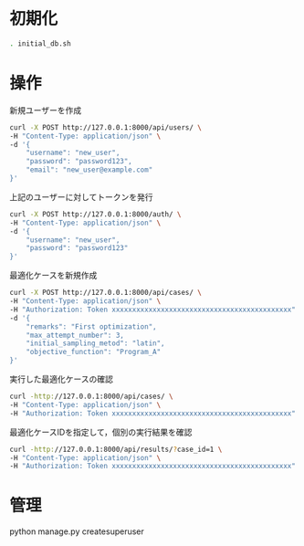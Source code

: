 # 初期化
```bash
. initial_db.sh 
```

# 操作
新規ユーザーを作成
```bash
curl -X POST http://127.0.0.1:8000/api/users/ \
-H "Content-Type: application/json" \
-d '{
    "username": "new_user",
    "password": "password123",
    "email": "new_user@example.com"
}'
```

上記のユーザーに対してトークンを発行
```bash
curl -X POST http://127.0.0.1:8000/auth/ \
-H "Content-Type: application/json" \
-d '{
    "username": "new_user",
    "password": "password123"
}'
```

最適化ケースを新規作成
```bash
curl -X POST http://127.0.0.1:8000/api/cases/ \
-H "Content-Type: application/json" \
-H "Authorization: Token xxxxxxxxxxxxxxxxxxxxxxxxxxxxxxxxxxxxxxxxxxxx" \
-d '{
    "remarks": "First optimization",
    "max_attempt_number": 3,
    "initial_sampling_metod": "latin",
    "objective_function": "Program_A"
}'
```


実行した最適化ケースの確認
```bash
curl -http://127.0.0.1:8000/api/cases/ \
-H "Content-Type: application/json" \
-H "Authorization: Token xxxxxxxxxxxxxxxxxxxxxxxxxxxxxxxxxxxxxxxxxxxx" | jq
```

最適化ケースIDを指定して，個別の実行結果を確認
```bash
curl -http://127.0.0.1:8000/api/results/?case_id=1 \
-H "Content-Type: application/json" \
-H "Authorization: Token xxxxxxxxxxxxxxxxxxxxxxxxxxxxxxxxxxxxxxxxxxxx" | jq
```


# 管理
python manage.py createsuperuser
